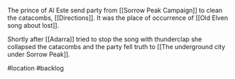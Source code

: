 The prince of Al Este send party from [[Sorrow Peak Campaign]] to clean the catacombs,
[[Directions]].
It was the place of occurrence of [[Old Elven song about lost]].

Shortly after [[Adarra]] tried to stop the song with thunderclap she collapsed the catacombs and the party fell truth to  [[The underground city under Sorrow Peak]].


#location #backlog 